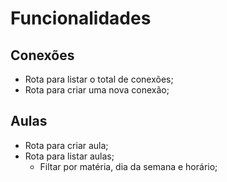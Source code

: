 # Funcionalidades
## Conexões

- Rota para listar o total de conexões;
- Rota para criar uma nova conexão; 

## Aulas

- Rota para criar aula;
- Rota para listar aulas; 
    - Filtar por matéria, dia da semana e horário;
